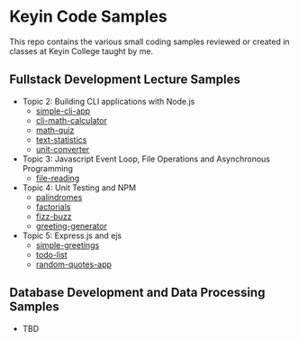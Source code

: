 # Keyin Code Samples

This repo contains the various small coding samples reviewed or created in classes at Keyin College taught by me.

## Fullstack Development Lecture Samples
- Topic 2: Building CLI applications with Node.js
  - [simple-cli-app](https://github.com/menglishca/keyin-code-samples/tree/main/cli-apps/simple-cli-app)
  - [cli-math-calculator](https://github.com/menglishca/keyin-code-samples/tree/main/ccli-apps/li-math-calculator)
  - [math-quiz](https://github.com/menglishca/keyin-code-samples/tree/main/cli-apps/math-quiz)
  - [text-statistics](https://github.com/menglishca/keyin-code-samples/tree/main/cli-apps/text-statistics)
  - [unit-converter](https://github.com/menglishca/keyin-code-samples/tree/main/cli-apps/unit-converter)
- Topic 3: Javascript Event Loop, File Operations and Asynchronous Programming
  - [file-reading](https://github.com/menglishca/keyin-code-samples/tree/main/file-reading)
- Topic 4: Unit Testing and NPM
  - [palindromes](https://github.com/menglishca/keyin-code-samples/tree/main/unit-testing-examples/palindromes)
  - [factorials](https://github.com/menglishca/keyin-code-samples/tree/main/unit-testing-examples/factorial)
  - [fizz-buzz](https://github.com/menglishca/keyin-code-samples/tree/main/unit-testing-examples/fizzBuzz)
  - [greeting-generator](https://github.com/menglishca/keyin-code-samples/tree/main/unit-testing-examples/greetingGenerator)
- Topic 5: Express.js and ejs
  - [simple-greetings](https://github.com/menglishca/keyin-code-samples/tree/main/express-examples/simple-greetings)
  - [todo-list](https://github.com/menglishca/keyin-code-samples/tree/main/express-examples/todo-list)
  - [random-quotes-app](https://github.com/menglishca/keyin-code-samples/tree/main/express-examples/random-quotes-app)
## Database Development and Data Processing Samples
- TBD
